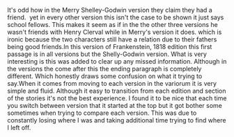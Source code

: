 It's odd how in the Merry Shelley-Godwin version they claim they had a friend.  yet in every other version this isn't the case to be shown it just says school fellows. This makes it seem as if in the the other three versions he wasn't friends with Henry Clerval while in Merry's version it does. which is ironic because the two characters still have a relation due to their fathers being good friends.In this version of Frankenstein, 1818 edition this first passage is in all versions but the Shelly-Godwin version. What is very interesting is this was added to clear up any missed information. Although in the versions the come after this the ending paragraph is completely different. Which honestly draws some confusion on what it trying to say.When it comes from moving to each version in the variorum it is very simple and fluid. Although it easy to transition from each edition and section of the stories it's not the best experience. I found it to be nice that each time you switch between version that it started at the top but it got bother some sometimes when trying to compare each version. This was due to constantly losing where I was and taking additional time trying to find where I left off.
